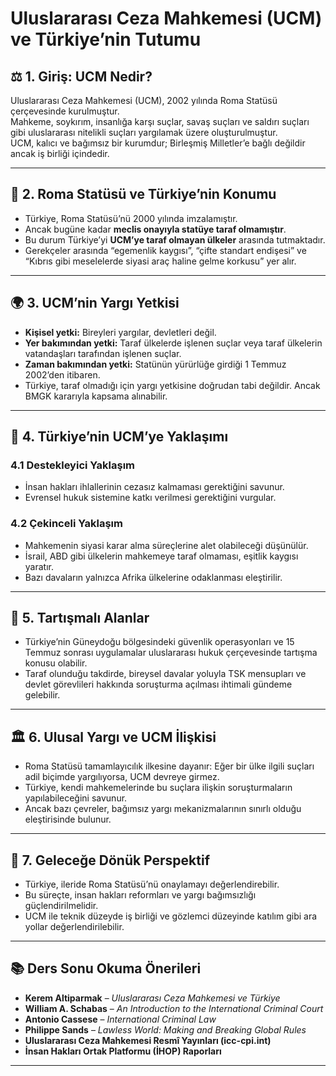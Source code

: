 # Uluslararası Ceza Mahkemesi (UCM) ve Türkiye’nin Tutumu

## ⚖️ 1. Giriş: UCM Nedir?

Uluslararası Ceza Mahkemesi (UCM), 2002 yılında Roma Statüsü çerçevesinde kurulmuştur.  
Mahkeme, soykırım, insanlığa karşı suçlar, savaş suçları ve saldırı suçları gibi uluslararası nitelikli suçları yargılamak üzere oluşturulmuştur.  
UCM, kalıcı ve bağımsız bir kurumdur; Birleşmiş Milletler’e bağlı değildir ancak iş birliği içindedir.

---

## 📜 2. Roma Statüsü ve Türkiye’nin Konumu

- Türkiye, Roma Statüsü’nü 2000 yılında imzalamıştır.
- Ancak bugüne kadar **meclis onayıyla statüye taraf olmamıştır**.
- Bu durum Türkiye’yi **UCM’ye taraf olmayan ülkeler** arasında tutmaktadır.
- Gerekçeler arasında “egemenlik kaygısı”, “çifte standart endişesi” ve “Kıbrıs gibi meselelerde siyasi araç haline gelme korkusu” yer alır.

---

## 🌍 3. UCM’nin Yargı Yetkisi

- **Kişisel yetki:** Bireyleri yargılar, devletleri değil.
- **Yer bakımından yetki:** Taraf ülkelerde işlenen suçlar veya taraf ülkelerin vatandaşları tarafından işlenen suçlar.
- **Zaman bakımından yetki:** Statünün yürürlüğe girdiği 1 Temmuz 2002’den itibaren.
- Türkiye, taraf olmadığı için yargı yetkisine doğrudan tabi değildir. Ancak BMGK kararıyla kapsama alınabilir.

---

## 🧭 4. Türkiye’nin UCM’ye Yaklaşımı

### 4.1 Destekleyici Yaklaşım

- İnsan hakları ihlallerinin cezasız kalmaması gerektiğini savunur.
- Evrensel hukuk sistemine katkı verilmesi gerektiğini vurgular.

### 4.2 Çekinceli Yaklaşım

- Mahkemenin siyasi karar alma süreçlerine alet olabileceği düşünülür.
- İsrail, ABD gibi ülkelerin mahkemeye taraf olmaması, eşitlik kaygısı yaratır.
- Bazı davaların yalnızca Afrika ülkelerine odaklanması eleştirilir.

---

## 💬 5. Tartışmalı Alanlar

- Türkiye’nin Güneydoğu bölgesindeki güvenlik operasyonları ve 15 Temmuz sonrası uygulamalar uluslararası hukuk çerçevesinde tartışma konusu olabilir.
- Taraf olunduğu takdirde, bireysel davalar yoluyla TSK mensupları ve devlet görevlileri hakkında soruşturma açılması ihtimali gündeme gelebilir.

---

## 🏛️ 6. Ulusal Yargı ve UCM İlişkisi

- Roma Statüsü tamamlayıcılık ilkesine dayanır: Eğer bir ülke ilgili suçları adil biçimde yargılıyorsa, UCM devreye girmez.
- Türkiye, kendi mahkemelerinde bu suçlara ilişkin soruşturmaların yapılabileceğini savunur.
- Ancak bazı çevreler, bağımsız yargı mekanizmalarının sınırlı olduğu eleştirisinde bulunur.

---

## 📌 7. Geleceğe Dönük Perspektif

- Türkiye, ileride Roma Statüsü’nü onaylamayı değerlendirebilir.
- Bu süreçte, insan hakları reformları ve yargı bağımsızlığı güçlendirilmelidir.
- UCM ile teknik düzeyde iş birliği ve gözlemci düzeyinde katılım gibi ara yollar değerlendirilebilir.

---

## 📚 Ders Sonu Okuma Önerileri

- **Kerem Altiparmak** – _Uluslararası Ceza Mahkemesi ve Türkiye_
- **William A. Schabas** – _An Introduction to the International Criminal Court_
- **Antonio Cassese** – _International Criminal Law_
- **Philippe Sands** – _Lawless World: Making and Breaking Global Rules_
- **Uluslararası Ceza Mahkemesi Resmî Yayınları (icc-cpi.int)**
- **İnsan Hakları Ortak Platformu (İHOP) Raporları**

---
